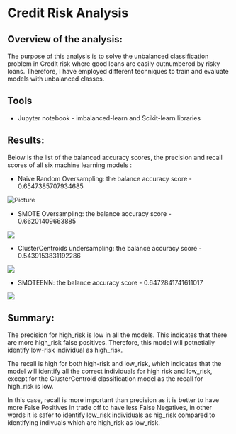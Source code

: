 # Credit Risk Analysis 

## Overview of the analysis: 
The purpose of this analysis is to solve the unbalanced classification problem in Credit risk where good loans are easily outnumbered by risky loans. Therefore, I have employed different techniques to train and evaluate models with unbalanced classes.


## Tools 
- Jupyter notebook - imbalanced-learn and Scikit-learn libraries


## Results:
Below is the list of the balanced accuracy scores, the precision and recall scores of all six machine learning models : 

- Naive Random Oversampling: the balance accuracy score - 0.6547385707934685


![Picture](https://user-images.githubusercontent.com/79213116/129494882-593f2b32-7fac-425e-a4d8-f246dea2767f.png)


- SMOTE Oversampling: the balance accuracy score - 0.66201409663885 


![](https://user-images.githubusercontent.com/79213116/129494884-dbac5e6a-3951-4f39-a193-f085601e10eb.png)


- ClusterCentroids undersampling: the balance accuracy score - 0.5439153831192286



![](https://user-images.githubusercontent.com/79213116/129494883-41e4b15a-d896-4b12-bb84-fccc084d337a.png)


- SMOTEENN: the balance accuracy score - 0.6472841741611017
 
![](https://user-images.githubusercontent.com/79213116/129494885-1c27b195-b099-4062-ad55-bf5953f365d0.png)





## Summary: 




The precision for high_risk is low in all the models. This indicates that there are more high_risk false positives. Therefore, this model will potnetially identify low-risk individual as high_risk. 

The recall is high for both high-risk and low_risk, which indicates that the model will identify all the correct individuals for high risk and low_risk, except for the ClusterCentroid classification model as the recall for high_risk is low.

In this case, recall is more important than precision as it is better to have more False Positives in trade off to have less False Negatives, in other words it is safer to identify low_risk individuals as hig_risk compared to identifying indivuals which are high_risk as low_risk.
















